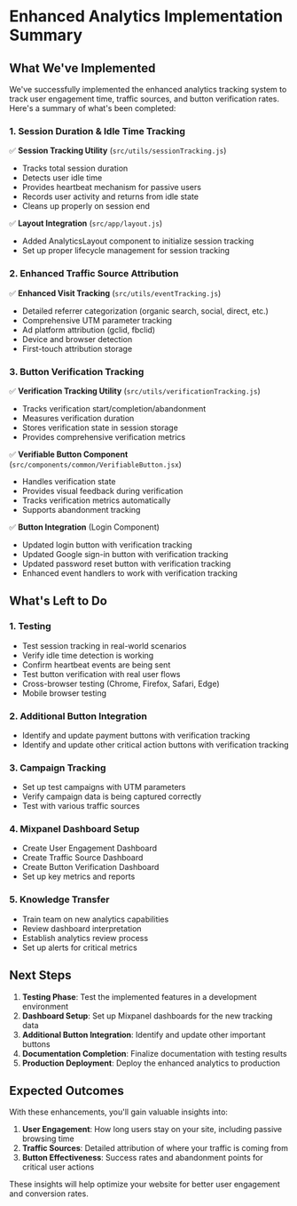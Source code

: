 # Enhanced Analytics Implementation Summary

## What We've Implemented

We've successfully implemented the enhanced analytics tracking system to track user engagement time, traffic sources, and button verification rates. Here's a summary of what's been completed:

### 1. Session Duration & Idle Time Tracking

✅ **Session Tracking Utility** (`src/utils/sessionTracking.js`)
- Tracks total session duration
- Detects user idle time
- Provides heartbeat mechanism for passive users
- Records user activity and returns from idle state
- Cleans up properly on session end

✅ **Layout Integration** (`src/app/layout.js`)
- Added AnalyticsLayout component to initialize session tracking
- Set up proper lifecycle management for session tracking

### 2. Enhanced Traffic Source Attribution

✅ **Enhanced Visit Tracking** (`src/utils/eventTracking.js`)
- Detailed referrer categorization (organic search, social, direct, etc.)
- Comprehensive UTM parameter tracking
- Ad platform attribution (gclid, fbclid)
- Device and browser detection
- First-touch attribution storage

### 3. Button Verification Tracking

✅ **Verification Tracking Utility** (`src/utils/verificationTracking.js`)
- Tracks verification start/completion/abandonment
- Measures verification duration
- Stores verification state in session storage
- Provides comprehensive verification metrics

✅ **Verifiable Button Component** (`src/components/common/VerifiableButton.jsx`)
- Handles verification state
- Provides visual feedback during verification
- Tracks verification metrics automatically
- Supports abandonment tracking

✅ **Button Integration** (Login Component)
- Updated login button with verification tracking
- Updated Google sign-in button with verification tracking
- Updated password reset button with verification tracking
- Enhanced event handlers to work with verification tracking

## What's Left to Do

### 1. Testing

- Test session tracking in real-world scenarios
- Verify idle time detection is working
- Confirm heartbeat events are being sent
- Test button verification with real user flows
- Cross-browser testing (Chrome, Firefox, Safari, Edge)
- Mobile browser testing

### 2. Additional Button Integration

- Identify and update payment buttons with verification tracking
- Identify and update other critical action buttons with verification tracking

### 3. Campaign Tracking

- Set up test campaigns with UTM parameters
- Verify campaign data is being captured correctly
- Test with various traffic sources

### 4. Mixpanel Dashboard Setup

- Create User Engagement Dashboard
- Create Traffic Source Dashboard
- Create Button Verification Dashboard
- Set up key metrics and reports

### 5. Knowledge Transfer

- Train team on new analytics capabilities
- Review dashboard interpretation
- Establish analytics review process
- Set up alerts for critical metrics

## Next Steps

1. **Testing Phase**: Test the implemented features in a development environment
2. **Dashboard Setup**: Set up Mixpanel dashboards for the new tracking data
3. **Additional Button Integration**: Identify and update other important buttons
4. **Documentation Completion**: Finalize documentation with testing results
5. **Production Deployment**: Deploy the enhanced analytics to production

## Expected Outcomes

With these enhancements, you'll gain valuable insights into:

1. **User Engagement**: How long users stay on your site, including passive browsing time
2. **Traffic Sources**: Detailed attribution of where your traffic is coming from
3. **Button Effectiveness**: Success rates and abandonment points for critical user actions

These insights will help optimize your website for better user engagement and conversion rates.
